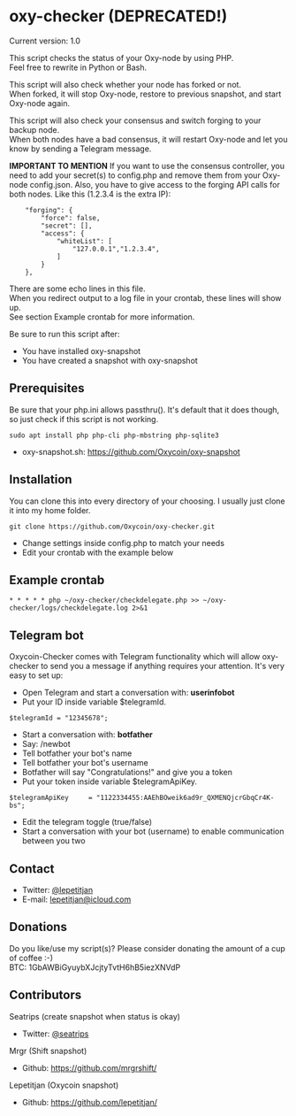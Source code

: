 # oxy-checker (DEPRECATED!)
Current version: 1.0

This script checks the status of your Oxy-node by using PHP.<br>
Feel free to rewrite in Python or Bash. 
 
This script will also check whether your node has forked or not.<br>
When forked, it will stop Oxy-node, restore to previous snapshot, and start Oxy-node again.
  
This script will also check your consensus and switch forging to your backup node.<br>
When both nodes have a bad consensus, it will restart Oxy-node and let you know by sending a Telegram message.

<b>IMPORTANT TO MENTION</b>
If you want to use the consensus controller, you need to add your secret(s) to config.php and remove them from your Oxy-node config.json.
Also, you have to give access to the forging API calls for both nodes. Like this (1.2.3.4 is the extra IP):
```
    "forging": {
        "force": false,
        "secret": [],
        "access": {
            "whiteList": [
                "127.0.0.1","1.2.3.4",
            ]
        }
    },
```

There are some echo lines in this file.<br>
When you redirect output to a log file in your crontab, these lines will show up. <br>
See section Example crontab for more information.

Be sure to run this script after:
* You have installed oxy-snapshot
* You have created a snapshot with oxy-snapshot

## Prerequisites
Be sure that your php.ini allows passthru(). It's default that it does though, so just check if this script is not working.
```
sudo apt install php php-cli php-mbstring php-sqlite3
```
* oxy-snapshot.sh: https://github.com/Oxycoin/oxy-snapshot

## Installation
You can clone this into every directory of your choosing. I usually just clone it into my home folder.
```
git clone https://github.com/Oxycoin/oxy-checker.git
```
* Change settings inside config.php to match your needs
* Edit your crontab with the example below

## Example crontab
```
* * * * * php ~/oxy-checker/checkdelegate.php >> ~/oxy-checker/logs/checkdelegate.log 2>&1
```

## Telegram bot
Oxycoin-Checker comes with Telegram functionality which will allow oxy-checker to send you a message if anything requires your attention. It's very easy to set up: 
* Open Telegram and start a conversation with: <b>userinfobot</b>
* Put your ID inside variable $telegramId. 
```
$telegramId = "12345678";
```
* Start a conversation with: <b>botfather</b>
* Say: /newbot
* Tell botfather your bot's name
* Tell botfather your bot's username
* Botfather will say "Congratulations!" and give you a token
* Put your token inside variable $telegramApiKey. 
```
$telegramApiKey 	= "1122334455:AAEhBOweik6ad9r_QXMENQjcrGbqCr4K-bs";
```
* Edit the telegram toggle (true/false)
* Start a conversation with your bot (username) to enable communication between you two

## Contact 
* Twitter: [@lepetitjan](https://twitter.com/lepetitjan) 
* E-mail: [lepetitjan@icloud.com](mailto:lepetitjan@icloud.com) 

## Donations
Do you like/use my script(s)? Please consider donating the amount of a cup of coffee :-)<br>
BTC: 1GbAWBiGyuybXJcjtyTvtH6hB5iezXNVdP

## Contributors
Seatrips (create snapshot when status is okay)
* Twitter: [@seatrips<br>](https://twitter.com/seatrips)

Mrgr (Shift snapshot)
* Github: https://github.com/mrgrshift/

Lepetitjan (Oxycoin snapshot)
* Github: https://github.com/lepetitjan/
